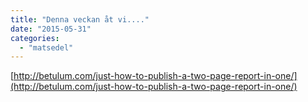 ```yaml
---
title: "Denna veckan åt vi...."
date: "2015-05-31"
categories: 
  - "matsedel"
---
```


[http://betulum.com/just-how-to-publish-a-two-page-report-in-one/](http://betulum.com/just-how-to-publish-a-two-page-report-in-one/)
